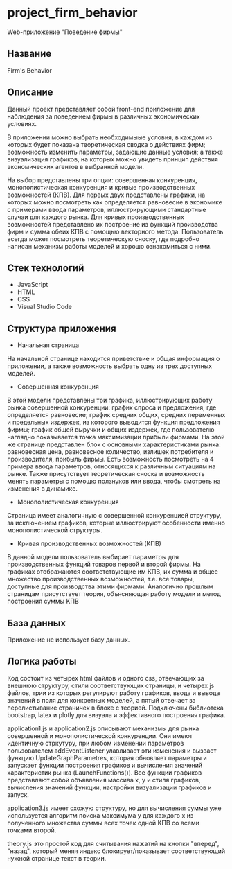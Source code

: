 # project_firm_behavior
Web-приложение "Поведение фирмы" 

## Название
Firm's Behavior 

## Описание
Данный проект представляет собой front-end приложение для наблюдения за поведением фирмы в различных экономических условиях. 
 
В приложении можно выбрать необходимыые условия, в каждом из которых будет показана теоретическая сводка о действиях фирм; возможность изменить параметры, задающие данные условия; а также визуализация графиков, на которых можно увидеть принцип действия экономических агентов в выбранной модели. 

На выбор представлены три опции: совершенная конкуренция, монополистическая конкуренция и кривые производственных возможностей (КПВ). Для первых двух представлены графики, на которых можно посмотреть как определяется равновесие в экономике с примерами ввода параметров, иллюстрирующими стандартные случаи для каждого рынка. Для кривых производственных возможностей представлено их построение из функций производства фирм и сумма обеих КПВ с помощью векторного метода. Пользователь всегда может посмотреть теоретическую сноску, где подробно написан механизм работы моделей и хорошо ознакомиться с ними.


## Стек технологий
* JavaScript
* HTML
* CSS
* Visual Studio Code

## Структура приложения 
* Начальная страница

На начальной странице находится приветствие и общая информация о приложении, а также возможность выбрать одну из трех доступных моделей.

* Совершенная конкуренция

В этой модели представлены три графика, иллюстрирующих работу рынка совершенной конкуренции: график спроса и предложения, где определяется равновесие; график средних общих, средних переменных и предельных издержек, из которого выводится функция предложения фирмы; график общей выручки и общих издержек, где пользователю наглядно показывается точка максимизации прибыли фирмами. На этой же странице представлен блок с основными характеристиками рынка: равновесная цена, равновесное количество, излишек потребителя и производителя, прибыль фирмы. Есть возможность посмотреть на 4 примера ввода параметров, относящихся к различным ситуациям на рынке. Также присутствует теоретическая сноска и возможность менять параметры с помощю ползнуков или ввода, чтобы смотреть на изменения в динамике. 

* Монополистическая конкуренция

Страница имеет аналогичную с совершенной конкуренцией структуру, за исключением графиков, которые иллюстрируют особенности именно монополистической структуры. 

* Кривая производственных возможностей (КПВ)

В данной модели пользователь выбирает параметры для производственных функций товаров первой и второй фирмы. На графиках отображаются соответствующие им КПВ, их сумма и общее множество производственных возможностей, т.е. все товары, доступные для производства этими фирмами. Аналогично прошлым страницам присутствует теория, объясняющая работу модели и метод построения суммы КПВ



## База данных
Приложение не использует базу данных.

## Логика работы 
Код состоит из четырех html файлов и одного css, отвечающих за внешнюю структуру, стили соответствующих страницы, и четырех js файлов, трии из которых регулируют работу графиков, ввода и вывода значений в поля для конкретных моделей, а пятый отвечает за перелистывание страничек в блоке с теорией. Подключены библиотека bootstrap, latex и plotly для визуала и эффективного построения графика. 

application1.js и application2.js описывают механизмы для рынка совершенной и монополистической конкуренции. Они имеют идентичную стркутуру, при любом изменении параметров пользователем addEventListener улавливает эти изменения и вызвает функцию UpdateGraphParametres, которая обновляет параметры и запускает функции построения графиков  и вычисления значений характеристик рынка (LaunchFunctions()). Все функции графиков представляют собой объявления массива x, y и стиля графиков, вычисления значений функции, настройки визуализации графиков и запуск. 

application3.js имеет схожую структуру, но для вычисления суммы уже используется алгоритм поиска максимума y для каждого x из полученного множества суммы всех точек одной КПВ со всеми точками второй. 

theory.js это простой код для считывания нажатий на кнопки "вперед", "назад", который меняя индекс блокирует/показывает соответствующий нужной странице текст в теории.